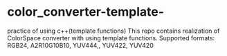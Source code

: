 # color_converter-template-
practice of using c++(template functions)
This repo contains realization of ColorSpace converter with using template functions.
Supported formats: RGB24, A2R10G10B10, YUV444,, YUV422, YUV420
